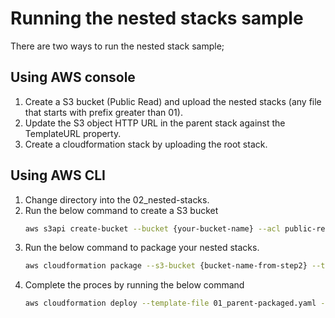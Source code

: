 # Running the nested stacks sample
There are two ways to run the nested stack sample;

## Using AWS console
1. Create a S3 bucket (Public Read) and upload the nested stacks (any file that starts with prefix greater than 01).
1. Update the S3 object HTTP URL in the parent stack against the TemplateURL property.
1. Create a cloudformation stack by uploading the root stack.

## Using AWS CLI
1. Change directory into the 02_nested-stacks.
1. Run the below command to create a S3 bucket
   ```bash
   aws s3api create-bucket --bucket {your-bucket-name} --acl public-read
   ```
1. Run the below command to package your nested stacks.
   ```bash
   aws cloudformation package --s3-bucket {bucket-name-from-step2} --template-file 01_parent.yaml --output-template-file 01_parent-packaged.yaml
   ```
1. Complete the proces by running the below command
   ```bash
   aws cloudformation deploy --template-file 01_parent-packaged.yaml --stack-name tempa-nested --parameter-overrides ProjectName=nestedproj Environment=Dev --capabilities CAPABILITY_IAM
   ```